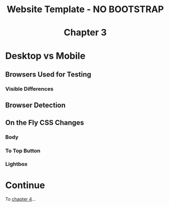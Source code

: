 <h1 align="center">Website Template - NO BOOTSTRAP<h1>
<p align="center">Chapter 3<p>

# Desktop vs Mobile

## Browsers Used for Testing

### Visible Differences

## Browser Detection

## On the Fly CSS Changes

### Body

### To Top Button

### Lightbox

# Continue

To [chapter 4](CH4.md)...
